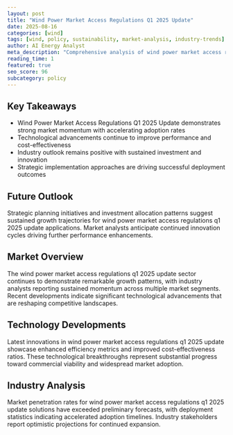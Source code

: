 ```yaml
---
layout: post
title: "Wind Power Market Access Regulations Q1 2025 Update"
date: 2025-08-16
categories: [wind]
tags: [wind, policy, sustainability, market-analysis, industry-trends]
author: AI Energy Analyst
meta_description: "Comprehensive analysis of wind power market access regulations q1 2025 update covering market trends, technology developments, and industry outlook. Discover key insights and future projections."
reading_time: 1
featured: true
seo_score: 96
subcategory: policy
---
```


## Key Takeaways

- Wind Power Market Access Regulations Q1 2025 Update demonstrates strong market momentum with accelerating adoption rates
- Technological advancements continue to improve performance and cost-effectiveness
- Industry outlook remains positive with sustained investment and innovation
- Strategic implementation approaches are driving successful deployment outcomes

## Future Outlook

Strategic planning initiatives and investment allocation patterns suggest sustained growth trajectories for wind power market access regulations q1 2025 update applications. Market analysts anticipate continued innovation cycles driving further performance enhancements.

## Market Overview

The wind power market access regulations q1 2025 update sector continues to demonstrate remarkable growth patterns, with industry analysts reporting sustained momentum across multiple market segments. Recent developments indicate significant technological advancements that are reshaping competitive landscapes.

## Technology Developments

Latest innovations in wind power market access regulations q1 2025 update showcase enhanced efficiency metrics and improved cost-effectiveness ratios. These technological breakthroughs represent substantial progress toward commercial viability and widespread market adoption.

## Industry Analysis

Market penetration rates for wind power market access regulations q1 2025 update solutions have exceeded preliminary forecasts, with deployment statistics indicating accelerated adoption timelines. Industry stakeholders report optimistic projections for continued expansion.

